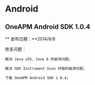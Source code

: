# Android

## OneAPM Android SDK 1.0.4

** 发布日期：**2014/8/8

修复问题：

    解决 Java u55、Java 8 的崩溃问题;

    解决 SDK Instrument Gson 时候的崩溃问题;

    下载 OneAPM Android SDK 1.0.4;
    
